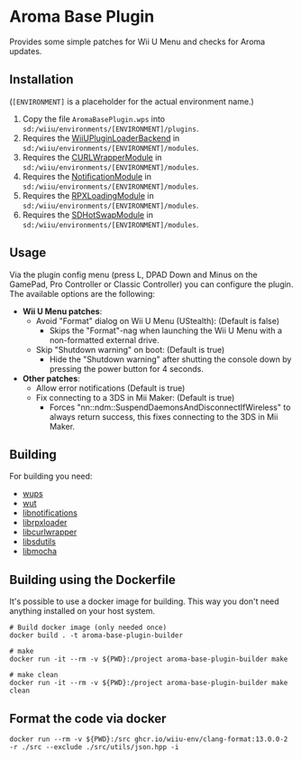 # Aroma Base Plugin

Provides some simple patches for Wii U Menu and checks for Aroma updates.

## Installation

(`[ENVIRONMENT]` is a placeholder for the actual environment name.)

1. Copy the file `AromaBasePlugin.wps` into `sd:/wiiu/environments/[ENVIRONMENT]/plugins`.
2. Requires the [WiiUPluginLoaderBackend](https://github.com/wiiu-env/WiiUPluginLoaderBackend) in `sd:/wiiu/environments/[ENVIRONMENT]/modules`.
3. Requires the [CURLWrapperModule](https://github.com/wiiu-env/CURLWrapperModule) in `sd:/wiiu/environments/[ENVIRONMENT]/modules`.
4. Requires the [NotificationModule](https://github.com/wiiu-env/NotificationModule) in `sd:/wiiu/environments/[ENVIRONMENT]/modules`.
5. Requires the [RPXLoadingModule](https://github.com/wiiu-env/RPXLoadingModule) in `sd:/wiiu/environments/[ENVIRONMENT]/modules`.
6. Requires the [SDHotSwapModule](https://github.com/wiiu-env/SDHotSwapModule) in `sd:/wiiu/environments/[ENVIRONMENT]/modules`.

## Usage

Via the plugin config menu (press L, DPAD Down and Minus on the GamePad, Pro Controller or Classic Controller) you can configure the plugin. The available options are the following:

- **Wii U Menu patches**:
  - Avoid "Format" dialog on Wii U Menu (UStealth): (Default is false)
    - Skips the "Format"-nag when launching the Wii U Menu with a non-formatted external drive.
  - Skip "Shutdown warning" on boot: (Default is true)
    - Hide the "Shutdown warning" after shutting the console down by pressing the power button for 4 seconds.
- **Other patches**:
  - Allow error notifications (Default is true)
  - Fix connecting to a 3DS in Mii Maker: (Default is true)
    - Forces "nn::ndm::SuspendDaemonsAndDisconnectIfWireless" to always return success, this fixes connecting to the 3DS in Mii Maker.

## Building

For building you need:
- [wups](https://github.com/wiiu-env/WiiUPluginSystem)
- [wut](https://github.com/decaf-emu/wut)
- [libnotifications](https://github.com/wiiu-env/libnotifications)
- [librpxloader](https://github.com/wiiu-env/librpxloader)
- [libcurlwrapper](https://github.com/wiiu-env/libcurlwrapper)
- [libsdutils](https://github.com/wiiu-env/libsdutils)
- [libmocha](https://github.com/wiiu-env/libmocha)

## Building using the Dockerfile

It's possible to use a docker image for building. This way you don't need anything installed on your host system.

```
# Build docker image (only needed once)
docker build . -t aroma-base-plugin-builder

# make 
docker run -it --rm -v ${PWD}:/project aroma-base-plugin-builder make

# make clean
docker run -it --rm -v ${PWD}:/project aroma-base-plugin-builder make clean
```

## Format the code via docker

`docker run --rm -v ${PWD}:/src ghcr.io/wiiu-env/clang-format:13.0.0-2 -r ./src --exclude ./src/utils/json.hpp -i`
